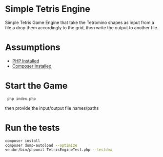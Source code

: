 # Simple Tetris Engine
Simple Tetris Game Engine that take the Tetromino shapes as input from a file a drop them accordingly to the grid, then write the output to another file.



# Assumptions

- [PHP Installed](https://www.php.net/downloads.php)
- [Composer Installed](https://getcomposer.org/download/)


# Start the Game
 ```sh
  php index.php
```
 then provide the input/output file names/paths

# Run the tests
```sh
composer install
composer dump-autoload --optimize
vendor/bin/phpunit TetrisEngineTest.php --testdox
```
